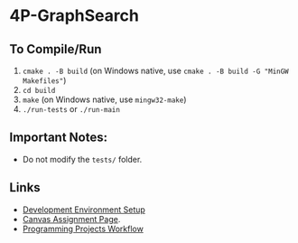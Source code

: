 # 4P-GraphSearch

## To Compile/Run
1. `cmake . -B build` (on Windows native, use `cmake . -B build -G "MinGW Makefiles"`)
2. `cd build`
3. `make` (on Windows native, use `mingw32-make`) 
4. `./run-tests` or `./run-main`

## Important Notes:
- Do not modify the `tests/` folder.

## Links
- [Development Environment Setup](https://elearning.mines.edu/courses/48454/pages/development-environment-setup)
- [Canvas Assignment Page](https://elearning.mines.edu/courses/48454/assignments/322242).
- [Programming Projects Workflow](https://elearning.mines.edu/courses/48454/pages/programming-projects-workflow)
